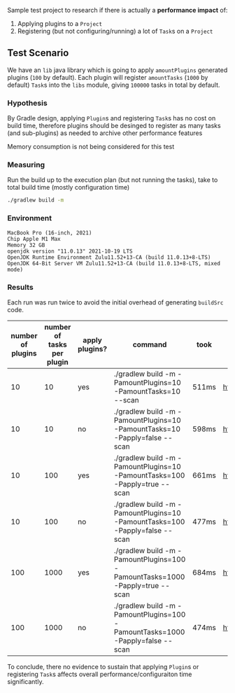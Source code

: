 Sample test project to research if there is actually a **performance impact** of:
1) Applying plugins to a `Project`
2) Registering (but not configuring/running) a lot of `Task`s on a `Project`

## Test Scenario
We have an `lib` java library which is going to apply `amountPlugins` generated plugins (`100` by default).
Each plugin will register `amountTasks` (`1000` by default) `Task`s into the `libs` module, giving `100000` tasks in total by default.

### Hypothesis
By Gradle design, applying `Plugin`s and registering `Task`s has no cost on build time, therefore plugins should be desinged to register as many tasks (and sub-plugins) as needed to archive other performance features

Memory consumption is not being considered for this test

### Measuring
Run the build up to the execution plan (but not running the tasks), take to total build time (mostly configuration time)
```sh
./gradlew build -m
```

### Environment
```
MacBook Pro (16-inch, 2021)
Chip Apple M1 Max
Memory 32 GB
openjdk version "11.0.13" 2021-10-19 LTS
OpenJDK Runtime Environment Zulu11.52+13-CA (build 11.0.13+8-LTS)
OpenJDK 64-Bit Server VM Zulu11.52+13-CA (build 11.0.13+8-LTS, mixed mode)
```

### Results
Each run was run twice to avoid the initial overhead of generating `buildSrc` code.

| number of plugins | number of tasks per plugin | apply plugins? | command                                                                    | took                                     | build scan                          |
|-------------------|----------------------------|----------------|----------------------------------------------------------------------------|------------------------------------------|-------------------------------------|
| 10                | 10                         | yes            | ./gradlew build -m -PamountPlugins=10 -PamountTasks=10 --scan              | 511ms                                    | https://gradle.com/s/l3io6vjzrvvqu  |
| 10 | 10 | no             | ./gradlew build -m -PamountPlugins=10 -PamountTasks=10 -Papply=false --scan | 598ms                                    | https://gradle.com/s/qrdrlogavae6o  |
| 10 | 100 | yes            | ./gradlew build -m -PamountPlugins=10 -PamountTasks=100 -Papply=true --scan | 661ms                                    | https://gradle.com/s/izcwlfre7i75c  |
| 10 | 100 | no             | ./gradlew build -m -PamountPlugins=10 -PamountTasks=100 -Papply=false --scan | 477ms | https://gradle.com/s/t6pvkgcnqakca  |
| 100 | 1000 | yes            | ./gradlew build -m -PamountPlugins=100 -PamountTasks=1000 -Papply=true --scan | 684ms | https://gradle.com/s/majprdj6gk2u4  |
| 100 | 1000 | no             | ./gradlew build -m -PamountPlugins=100 -PamountTasks=1000 -Papply=false --scan | 474ms | https://gradle.com/s/y4nuxulsmafg2  |

To conclude, there no evidence to sustain that applying `Plugin`s or registering `Task`s affects overall performance/configuraiton time significantly.